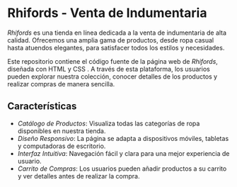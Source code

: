 # Rhifords - Venta de Indumentaria

*Rhifords* es una tienda en línea dedicada a la venta de indumentaria de alta calidad. Ofrecemos una amplia gama de productos, desde ropa casual hasta atuendos elegantes, para satisfacer todos los estilos y necesidades.

Este repositorio contiene el código fuente de la página web de *Rhifords*, diseñada con HTML y  CSS . A través de esta plataforma, los usuarios pueden explorar nuestra colección, conocer detalles de los productos y realizar compras de manera sencilla.

## Características

- *Catálogo de Productos*: Visualiza todas las categorías de ropa disponibles en nuestra tienda.
- *Diseño Responsivo*: La página se adapta a dispositivos móviles, tabletas y computadoras de escritorio.
- *Interfaz Intuitiva*: Navegación fácil y clara para una mejor experiencia de usuario.
- *Carrito de Compras*: Los usuarios pueden añadir productos a su carrito y ver detalles antes de realizar la compra.

